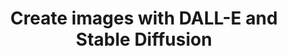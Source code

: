 ---
title: 'Create images with DALL-E and Stable Diffusion'
description: "Stable Diffusion and OpenAI’s DALL-E image APIs generate or edit images with text based instructions. The powerful Ballerina libray makes uploading, downloading and processing images a breeze."
---